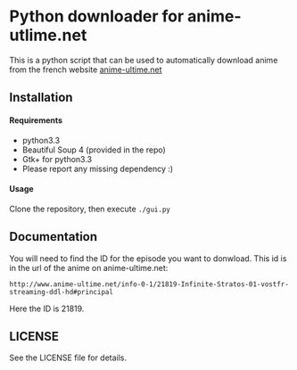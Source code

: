 # Python downloader for anime-utlime.net

This is a python script that can be used to automatically download anime from the french website [anime-ultime.net](http://anime-ultime.net/)

## Installation

#### Requirements
+ python3.3
+ Beautiful Soup 4 (provided in the repo)
+ Gtk+ for python3.3
+ Please report any missing dependency :)

#### Usage

Clone the repository, then execute `./gui.py`

## Documentation

You will need to find the ID for the episode you want to donwload. This id is in the url of the anime on anime-ultime.net:

`http://www.anime-ultime.net/info-0-1/21819-Infinite-Stratos-01-vostfr-streaming-ddl-hd#principal`

Here the ID is 21819.

## LICENSE

See the LICENSE file for details.
